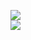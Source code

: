 [![](https://img.shields.io/badge/Made%20With-Github%20Spray-lightgrey.svg?style=for-the-badge&logo=github)](https://github.com/Annihil/github-spray#236)  
[![](https://i.imgur.com/2DrTn0Z.gif)](https://github.com/Annihil/github-spray)
